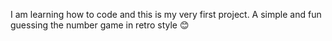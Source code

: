I am learning how to code and this is my very first project. A simple and fun guessing the number game in retro style 😊
